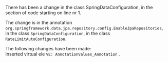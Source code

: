 There has been a change in the class SpringDataConfiguration, in the section of code starting on line nr 1.
  
The change is in the annotation ```org.springframework.data.jpa.repository.config.EnableJpaRepositories```, in the class ```SpringDataConfiguration```, in the class ```RateLimitAutoConfiguration```.
  
The following changes have been made:  
Inserted virtual ele ```VE: AnnotationValues_Annotation``` .  
